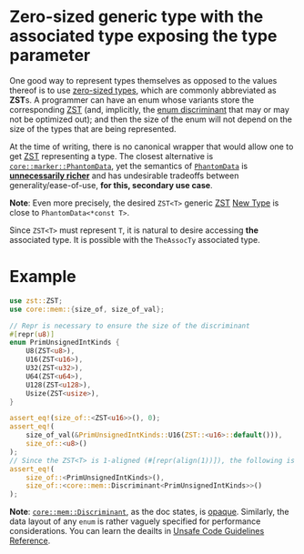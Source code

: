 # Zero-sized generic type with the associated type exposing the type parameter

One good way to represent types themselves as opposed to the values thereof is to use [zero-sized types][ZST], which are commonly abbreviated as **ZST**s. A programmer can have an enum whose variants store the corresponding [ZST] (and, implicitly, the [enum discriminant] that may or may not be optimized out); and then the size of the enum will not depend on the size of the types that are being represented.

At the time of writing, there is no canonical wrapper that would allow one to get [ZST] representing a type. The closest alternative is [`core::marker::PhantomData`][`PhantomData`], yet the semantics of [`PhantomData`] is [**unnecessarily richer**][`PhantomData<*const T>`] and has undesirable tradeoffs between generality/ease-of-use, **for this, secondary use case**.

**Note**: Even more precisely, the desired `ZST<T>` generic [ZST] [New Type] is close to `PhantomData<*const T>`.

Since `ZST<T>` must represent `T`, it is natural to desire accessing **the** associated type. It is possible with the `TheAssocTy` associated type.

# Example

```rust
use zst::ZST;
use core::mem::{size_of, size_of_val};

// Repr is necessary to ensure the size of the discriminant
#[repr(u8)]
enum PrimUnsignedIntKinds {
    U8(ZST<u8>),
    U16(ZST<u16>),
    U32(ZST<u32>),
    U64(ZST<u64>),
    U128(ZST<u128>),
    Usize(ZST<usize>),
}

assert_eq!(size_of::<ZST<u16>>(), 0);
assert_eq!(
    size_of_val(&PrimUnsignedIntKinds::U16(ZST::<u16>::default())),
    size_of::<u8>()
);
// Since the ZST<T> is 1-aligned (#[repr(align(1))]), the following is guaranteed to hold
assert_eq!(
    size_of::<PrimUnsignedIntKinds>(),
    size_of::<core::mem::Discriminant<PrimUnsignedIntKinds>>()
);
```

**Note**: [`core::mem::Discriminant`][`Discriminant`], as the doc states, is [opaque]. Similarly, the data layout of any `enum` is rather vaguely specified for performance considerations. You can learn the deailts in [Unsafe Code Guidelines Reference].

[ZST]: https://runrust.miraheze.org/wiki/Zero-sized_type
[enum discriminant]: https://doc.rust-lang.org/beta/unstable-book/language-features/arbitrary-enum-discriminant.html
[`PhantomData`]: https://doc.rust-lang.org/beta/core/marker/struct.PhantomData.html
[`PhantomData<*const T>`]: https://doc.rust-lang.org/beta/core/marker/struct.PhantomData.html#ownership-and-the-drop-check
[New Type]: https://rust-unofficial.github.io/patterns/patterns/behavioural/newtype.html
[`Discriminant`]: https://doc.rust-lang.org/core/mem/struct.Discriminant.html
[opaque]: https://en.wikipedia.org/wiki/Opaque_data_type
[Unsafe Code Guidelines Reference]: https://rust-lang.github.io/unsafe-code-guidelines/layout/enums.html